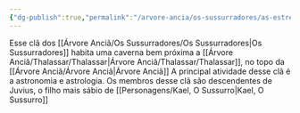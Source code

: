 ```yaml
---
{"dg-publish":true,"permalink":"/arvore-ancia/os-sussurradores/as-estrelas-cadentes/","dgPassFrontmatter":true}
---
```




Esse clã dos [[Árvore Anciã/Os Sussurradores/Os Sussurradores\|Os Sussurradores]] habita uma caverna bem próxima a [[Árvore Anciã/Thalassar/Thalassar\|Árvore Anciã/Thalassar/Thalassar]], no topo da [[Árvore Anciã/Árvore Anciã\|Árvore Anciã]] A principal atividade desse clã é a astronomia e astrologia. Os membros desse clã são descendentes de Juvius, o filho mais sábio de [[Personagens/Kael, O Sussurro\|Kael, O Sussurro]] 

